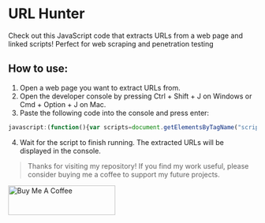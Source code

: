 # URL Hunter
Check out this JavaScript code that extracts URLs from a web page and linked scripts! Perfect for web scraping and penetration testing

## How to use:
1. Open a web page you want to extract URLs from.
2. Open the developer console by pressing Ctrl + Shift + J on Windows or Cmd + Option + J on Mac.
3. Paste the following code into the console and press enter:
  ```js
javascript:(function(){var scripts=document.getElementsByTagName("script"),regex=/(?<=(\"|\'|\`))\/[a-zA-Z0-9_?&=\/\-\#\.]*(?=(\"|\'|\`))/g;const results=new Set;for(var i=0;i<scripts.length;i++){var t=scripts[i].src;""!=t&&fetch(t).then(function(t){return t.text()}).then(function(t){var e=t.matchAll(regex);for(let r of e)results.add(r[0])}).catch(function(t){console.log("An error occurred: ",t)})}var pageContent=document.documentElement.outerHTML,matches=pageContent.matchAll(regex);for(const match of matches)results.add(match[0]);function writeResults(){results.forEach(function(t){document.write(t+"<br>")})}setTimeout(writeResults,3e3);})();
  ````
4. Wait for the script to finish running. The extracted URLs will be displayed in the console.

> Thanks for visiting my repository! If you find my work useful, please consider buying me a coffee to support my future projects.

<a href="https://www.buymeacoffee.com/SecuritySphinx" target="_blank"><img src="https://cdn.buymeacoffee.com/buttons/v2/default-yellow.png" alt="Buy Me A Coffee" style="height: 60px !important;width: 217px !important;" ></a>
